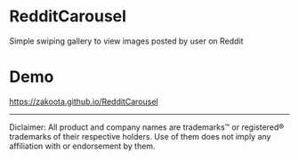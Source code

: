 # RedditCarousel

Simple swiping gallery to view images posted by user on Reddit

# Demo
https://zakoota.github.io/RedditCarousel


***

Diclaimer: All product and company names are trademarks™ or registered® trademarks of their respective holders. Use of them does not imply any affiliation with or endorsement by them. 